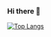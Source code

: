 ### Hi there 👋

[![Top Langs](https://github-readme-stats.vercel.app/api/top-langs/?username=dizpatcher&layout=compact)](https://github.com/anuraghazra/github-readme-stats)


<!--
**dizpatcher/dizpatcher** is a ✨ _special_ ✨ repository because its `README.md` (this file) appears on your GitHub profile.

Here are some ideas to get you started:

- 🔭 I’m currently working on ...
- 🌱 I’m currently learning ...
- 👯 I’m looking to collaborate on ...
- 🤔 I’m looking for help with ...
- 💬 Ask me about ...
- 📫 How to reach me: ...
- 😄 Pronouns: ...
- ⚡ Fun fact: ...
-->
